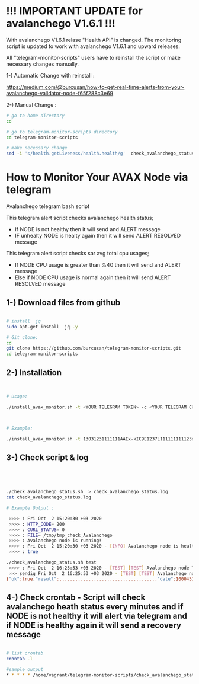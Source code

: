 # !!! IMPORTANT UPDATE for avalanchego V1.6.1 !!!

With avalanchego V1.6.1 relase "Health API" is changed.
The monitoring script is updated to work with avalanchego V1.6.1 and upward releases.  

All "telegram-monitor-scripts" users have to reinstall the script or make necessary changes manually.

1-) Automatic Change with reinstall : 

https://medium.com/@burcusan/how-to-get-real-time-alerts-from-your-avalanchego-validator-node-f65f288c3e69

2-) Manual Change : 
```bash
# go to home directory
cd

# go to telegram-monitor-scripts directory
cd telegram-monitor-scripts

# make necessary change
sed -i 's/health.getLiveness/health.health/g'  check_avalanchego_status.sh

```


# How to Monitor Your AVAX Node via telegram

Avalanchego telegram bash script

This telegram alert script checks avalanchego health status;

- If NODE is not healthy then it will send and ALERT message
- IF unhealty NODE is healty again then it will send ALERT RESOLVED message

This telegram alert script checks sar avg total cpu usages;

- If NODE CPU usage is greater than %40 then it will send and ALERT message
- Else if NODE CPU usage is normal again then it will send ALERT RESOLVED message



## 1-) Download files from github

```bash

# install  jq 
sudo apt-get install  jq -y

# Git clone:
cd
git clone https://github.com/burcusan/telegram-monitor-scripts.git
cd telegram-monitor-scripts


```



## 2-) Installation


```bash


# Usage:

./install_avax_monitor.sh -t <YOUR TELEGRAM TOKEN> -c <YOUR TELEGRAM CHAT ID> -p <CPU THRESHOLD> 



# Example:

./install_avax_monitor.sh -t 13031231111111AAEx-kIC9E1237L111111111123ongZ3_c-g -c 10522222228 -p 50.00


```




## 3-) Check script & log 


```bash




./check_avalanchego_status.sh  > check_avalanchego_status.log
cat check_avalanchego_status.log

# Example Output :

 >>>> : Fri Oct  2 15:20:30 +03 2020
 >>>> : HTTP_CODE= 200
 >>>> : CURL_STATUS= 0
 >>>> : FILE= /tmp/tmp_check_Avalanchego
 >>>> : Avalanchego node is running!
 >>>> : Fri Oct  2 15:20:30 +03 2020 - [INFO] Avalanchego node is healthy ! -  health.getLiveness result.healthy=true hostname=oracle-1
 >>>> : true

```


```bash
./check_avalanchego_status.sh test
 >>>> : Fri Oct  2 16:25:53 +03 2020 - [TEST] [TEST] Avalanchego node TEST message !!!..
 >>> sendig Fri Oct  2 16:25:53 +03 2020 - [TEST] [TEST] Avalanchego node TEST message !!!..
{"ok":true,"result":....................................."date":100045154,"text":"Fri Oct  2 16:25:53  03 2020 - [TEST] [TEST] Avalanchego node TEST message !!!.."}}

```


## 4-) Check crontab -  Script will check avalanchego heath status every minutes and if NODE is not healthy it will alert via telegram and if NODE is healthy again it will send a recovery message 


```bash

# list crontab
crontab -l

#sample output
* * * * * /home/vagrant/telegram-monitor-scripts/check_avalanchego_status.sh > /home/vagrant/telegram-monitor-scripts/check_avalanchego_status.log 2>&1
```

